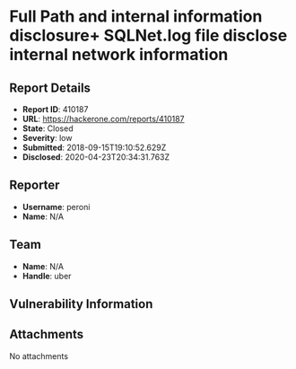# Full Path and internal information disclosure+ SQLNet.log file disclose internal network information

## Report Details
- **Report ID**: 410187
- **URL**: https://hackerone.com/reports/410187
- **State**: Closed
- **Severity**: low
- **Submitted**: 2018-09-15T19:10:52.629Z
- **Disclosed**: 2020-04-23T20:34:31.763Z

## Reporter
- **Username**: peroni
- **Name**: N/A

## Team
- **Name**: N/A
- **Handle**: uber

## Vulnerability Information


## Attachments
No attachments
